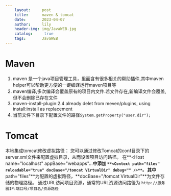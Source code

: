 ```yaml
---
    layout:     post
    title:      maven & tomcat
    date:       2023-04-07
    author:     lily
    header-img: img/JavaWEB.jpg
    catalog: 	 true
    tags:       JavaWEB
---
```


# Maven
1. maven 是一个java项目管理工具，里面含有很多相关的帮助插件,其中maven helper可以帮助更方便的一键编译运行maven项目等
2. maven编译,多次编译会覆盖原有的项目内文件.若文件存在,新编译文件会覆盖,但不会删除已存在文件
1. maven-install-plugin:2.4 already delet from meven/plugins, using install:install as replacement
2. 当前文件下目录下配置文件的路径`System.getProperty("user.dir");`
# Tomcat
本地集成tomcat修改虚拟路径：
您可以通过修改Tomcat的conf目录下的server.xml文件来配置虚拟目录，从而设置项目访问路径。
在**<Host name="localhost" appBase="webapps"…**中添加
`**<Context path="files" reloadable="true" docBase="/tomcat VirtualDir" debug="" />**。`
其中**path="files"**为配置的虚拟路径，**docBase="/tomcat VirtualDir"**为文件存储的物理路径。
通过URL访问项目资源，通常的URL资源访问路径为
`http://服务器IP:端口号/项目名/资源路径`
